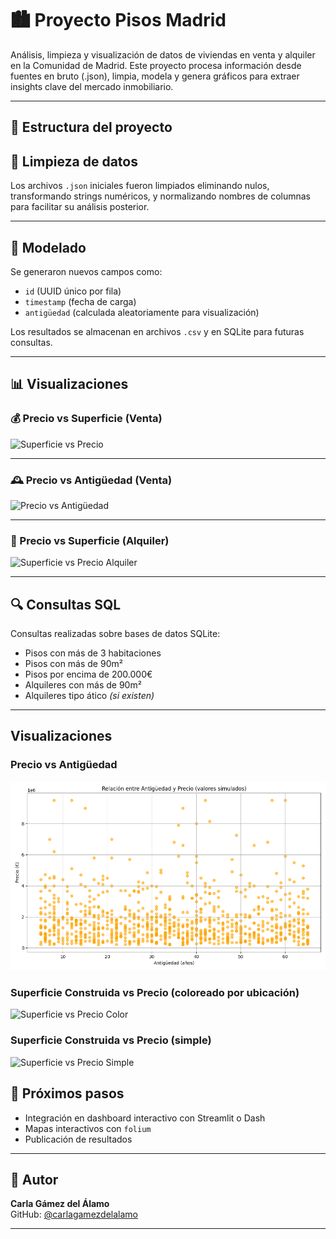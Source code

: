 # 🏙️ Proyecto Pisos Madrid

Análisis, limpieza y visualización de datos de viviendas en venta y alquiler en la Comunidad de Madrid. Este proyecto procesa información desde fuentes en bruto (.json), limpia, modela y genera gráficos para extraer insights clave del mercado inmobiliario.

---

## 📁 Estructura del proyecto
## 🧹 Limpieza de datos

Los archivos `.json` iniciales fueron limpiados eliminando nulos, transformando strings numéricos, y normalizando nombres de columnas para facilitar su análisis posterior.

---

## 🧮 Modelado

Se generaron nuevos campos como:

- `id` (UUID único por fila)
- `timestamp` (fecha de carga)
- `antigüedad` (calculada aleatoriamente para visualización)

Los resultados se almacenan en archivos `.csv` y en SQLite para futuras consultas.

---

## 📊 Visualizaciones

### 💰 Precio vs Superficie (Venta)

![Superficie vs Precio](outputs/superficie_vs_precio_venta.png)

---

### 🕰️ Precio vs Antigüedad (Venta)

![Precio vs Antigüedad](outputs/precio_vs_antiguedad_venta.png)

---

### 🏢 Precio vs Superficie (Alquiler)

![Superficie vs Precio Alquiler](outputs/superficie_vs_precio_alquiler.png)

---

## 🔍 Consultas SQL

Consultas realizadas sobre bases de datos SQLite:

- Pisos con más de 3 habitaciones
- Pisos con más de 90m²
- Pisos por encima de 200.000€
- Alquileres con más de 90m²
- Alquileres tipo ático *(si existen)*

---
## Visualizaciones

### Precio vs Antigüedad
![Precio vs Antigüedad](outputs/precio_vs_antiguedad.png)

### Superficie Construida vs Precio (coloreado por ubicación)
![Superficie vs Precio Color](outputs/superficie_vs_precio_color.png)

### Superficie Construida vs Precio (simple)
![Superficie vs Precio Simple](outputs/superficie_vs_precio_simple.png)

## 🚀 Próximos pasos

- Integración en dashboard interactivo con Streamlit o Dash
- Mapas interactivos con `folium`
- Publicación de resultados

---

## 🧠 Autor

**Carla Gámez del Álamo**  
GitHub: [@carlagamezdelalamo](https://github.com/carlagamezdelalamo)

---
